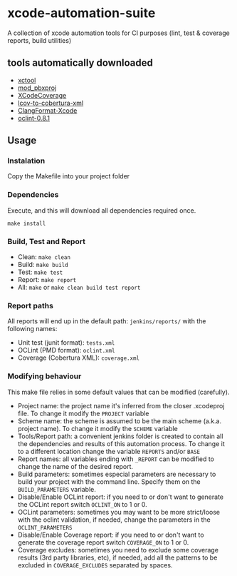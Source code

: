 # xcode-automation-suite
A collection of xcode automation tools for CI purposes (lint, test &amp; coverage reports, build utilities)

## tools automatically downloaded
* [xctool](https://github.com/facebook/xctool)
* [mod_pbxproj](https://github.com/kronenthaler/mod_pbxproj)
* [XCodeCoverage](https://github.com/jonreid/XcodeCoverage)
* [lcov-to-cobertura-xml](https://github.com/eriwen/lcov-to-cobertura-xml)
* [ClangFormat-Xcode](https://github.com/travisjeffery/ClangFormat-Xcode)
* [oclint-0.8.1](http://oclint.org/)

## Usage

### Instalation
Copy the Makefile into your project folder

### Dependencies
Execute, and this will download all dependencies required once.
```
make install
```

### Build, Test and Report
* Clean: `make clean`
* Build: `make build`
* Test: `make test`
* Report: `make report`
* All: `make` or `make clean build test report`

### Report paths
All reports will end up in the default path: `jenkins/reports/` with the following names:

* Unit test (junit format): `tests.xml`
* OCLint (PMD format): `oclint.xml`
* Coverage (Cobertura XML): `coverage.xml`

### Modifying behaviour
This make file relies in some default values that can be modified (carefully).

* Project name: the project name it's inferred from the closer .xcodeproj file. To change it modify the `PROJECT` variable
* Scheme name: the scheme is assumed to be the main scheme (a.k.a. project name). To change it modify the `SCHEME` variable
* Tools/Report path: a convenient jenkins folder is created to contain all the dependencies and results of this automation process. To change it to a different location change the variable `REPORTS` and/or `BASE`
* Report names: all variables ending with `_REPORT` can be modified to change the name of the desired report.
* Build parameters: sometimes especial parameters are necessary to build your project with the command line. Specify them on the `BUILD_PARAMETERS` variable.
* Disable/Enable OCLint report: if you need to or don't want to generate the OCLint report switch `OCLINT_ON` to 1 or 0.
* OCLint parameters: sometimes you may want to be more strict/loose with the oclint validation, if needed, change the parameters in the `OCLINT_PARAMETERS`
* Disable/Enable Coverage report: if you need to or don't want to generate the coverage report switch `COVERAGE_ON` to 1 or 0.
* Coverage excludes: sometimes you need to exclude some coverage results (3rd party libraries, etc), if needed, add all the patterns to be excluded in `COVERAGE_EXCLUDES` separated by spaces.
